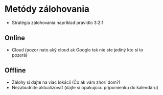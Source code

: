 # Metódy zálohovania

- Stratégia zálohovania napríklad pravidlo 3:2:1

## Online 

- Cloud (pozor nato aký cloud ak Google tak nie ste jediný kto si to pozerá)

## Offline

- Zálohy si dajte na viac lokácií (Čo ak vám zhorí dom?)
- Nezabudnite aktualizovať (dajte si opakujúcu pripomienku do kalendáru)

